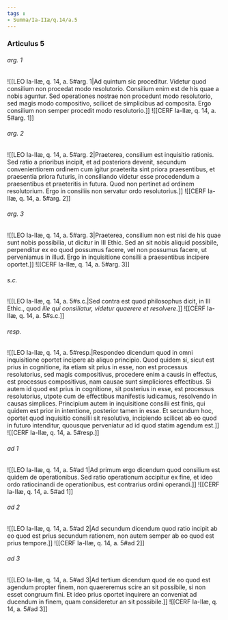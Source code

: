 ```yaml
---
tags : 
- Summa/Ia-IIæ/q.14/a.5
---
```


### Articulus 5

###### arg. 1
![[LEO Ia-IIæ, q. 14, a. 5#arg. 1|Ad quintum sic proceditur. Videtur quod consilium non procedat modo resolutorio. Consilium enim est de his quae a nobis aguntur. Sed operationes nostrae non procedunt modo resolutorio, sed magis modo compositivo, scilicet de simplicibus ad composita. Ergo consilium non semper procedit modo resolutorio.]]
![[CERF Ia-IIæ, q. 14, a. 5#arg. 1]]

###### arg. 2
![[LEO Ia-IIæ, q. 14, a. 5#arg. 2|Praeterea, consilium est inquisitio rationis. Sed ratio a prioribus incipit, et ad posteriora devenit, secundum convenientiorem ordinem cum igitur praeterita sint priora praesentibus, et praesentia priora futuris, in consiliando videtur esse procedendum a praesentibus et praeteritis in futura. Quod non pertinet ad ordinem resolutorium. Ergo in consiliis non servatur ordo resolutorius.]]
![[CERF Ia-IIæ, q. 14, a. 5#arg. 2]]

###### arg. 3
![[LEO Ia-IIæ, q. 14, a. 5#arg. 3|Praeterea, consilium non est nisi de his quae sunt nobis possibilia, ut dicitur in III Ethic. Sed an sit nobis aliquid possibile, perpenditur ex eo quod possumus facere, vel non possumus facere, ut perveniamus in illud. Ergo in inquisitione consilii a praesentibus incipere oportet.]]
![[CERF Ia-IIæ, q. 14, a. 5#arg. 3]]

###### s.c.
![[LEO Ia-IIæ, q. 14, a. 5#s.c.|Sed contra est quod philosophus dicit, in III Ethic., quod *ille qui consiliatur, videtur quaerere et resolvere*.]]
![[CERF Ia-IIæ, q. 14, a. 5#s.c.]]

###### resp.
![[LEO Ia-IIæ, q. 14, a. 5#resp.|Respondeo dicendum quod in omni inquisitione oportet incipere ab aliquo principio. Quod quidem si, sicut est prius in cognitione, ita etiam sit prius in esse, non est processus resolutorius, sed magis compositivus, procedere enim a causis in effectus, est processus compositivus, nam causae sunt simpliciores effectibus. Si autem id quod est prius in cognitione, sit posterius in esse, est processus resolutorius, utpote cum de effectibus manifestis iudicamus, resolvendo in causas simplices. Principium autem in inquisitione consilii est finis, qui quidem est prior in intentione, posterior tamen in esse. Et secundum hoc, oportet quod inquisitio consilii sit resolutiva, incipiendo scilicet ab eo quod in futuro intenditur, quousque perveniatur ad id quod statim agendum est.]]
![[CERF Ia-IIæ, q. 14, a. 5#resp.]]

###### ad 1
![[LEO Ia-IIæ, q. 14, a. 5#ad 1|Ad primum ergo dicendum quod consilium est quidem de operationibus. Sed ratio operationum accipitur ex fine, et ideo ordo ratiocinandi de operationibus, est contrarius ordini operandi.]]
![[CERF Ia-IIæ, q. 14, a. 5#ad 1]]

###### ad 2
![[LEO Ia-IIæ, q. 14, a. 5#ad 2|Ad secundum dicendum quod ratio incipit ab eo quod est prius secundum rationem, non autem semper ab eo quod est prius tempore.]]
![[CERF Ia-IIæ, q. 14, a. 5#ad 2]]

###### ad 3
![[LEO Ia-IIæ, q. 14, a. 5#ad 3|Ad tertium dicendum quod de eo quod est agendum propter finem, non quaereremus scire an sit possibile, si non esset congruum fini. Et ideo prius oportet inquirere an conveniat ad ducendum in finem, quam consideretur an sit possibile.]]
![[CERF Ia-IIæ, q. 14, a. 5#ad 3]]

